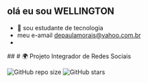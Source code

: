## olá eu sou WELLINGTON

- 🔭 sou estudante de tecnologia
- meu e-amail depaulamorais@yahoo.com.br
- 
<adv>
##
# 🌍 Projeto Integrador de Redes Sociais

![GitHub repo size](https://img.shields.io/github/repo-size/seu-usuario/seu-repo)
![GitHub stars](https://img.shields.io/github/stars/seu-usuario/seu-repo?style=social)
